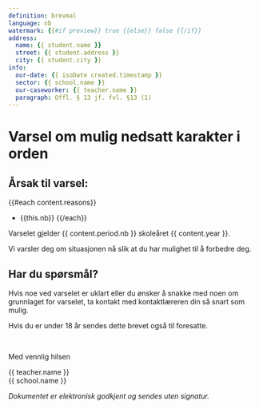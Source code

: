 ```yaml
---
definition: brevmal
language: nb
watermark: {{#if preview}} true {{else}} false {{/if}}
address:
  name: {{ student.name }}
  street: {{ student.address }}
  city: {{ student.city }}
info:
  our-date: {{ isoDate created.timestamp }}
  sector: {{ school.name }}
  our-caseworker: {{ teacher.name }}
  paragraph: Offl. § 13 jf. fvl. §13 (1)
---
```


# Varsel om mulig nedsatt karakter i orden

## Årsak til varsel:

{{#each content.reasons}}
 - {{this.nb}}
{{/each}}

Varselet gjelder {{ content.period.nb }} skoleåret {{ content.year }}.

Vi varsler deg om situasjonen nå slik at du har mulighet til å forbedre deg.

## Har du spørsmål?

Hvis noe ved varselet er uklart eller du ønsker å snakke med noen om grunnlaget for varselet, ta kontakt med kontaktlæreren din så snart som mulig.

Hvis du er under 18 år sendes dette brevet også til foresatte.

<br/>

Med vennlig hilsen

{{ teacher.name }}<br />
{{ school.name }}<br />

*Dokumentet er elektronisk godkjent og sendes uten signatur.*
